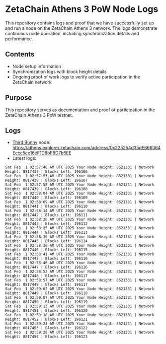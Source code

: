 # ZetaChain Athens 3 PoW Node Logs
This repository contains logs and proof that we have successfully set up and run a node on the ZetaChain Athens 3 network. The logs demonstrate continuous node operation, including synchronization details and performance.

## Contents
- Node setup information
- Synchronization logs with block height details
- Ongoing proof of work logs to verify active participation in the ZetaChain network

## Purpose
This repository serves as documentation and proof of participation in the ZetaChain Athens 3 PoW testnet.

## Logs

- [Third Bunny](https://thirdbunny.xyz/) node: https://athens.explorer.zetachain.com/address/0x225254d35dE666064Eccc5ce16eF1D8bF8D7b5EE
- Latest logs:
```
Sat Feb  1 02:57:48 AM UTC 2025 Your Node Height: 8621331 | Network Height: 8817437 | Blocks Left: 196106
Sat Feb  1 02:57:53 AM UTC 2025 Your Node Height: 8621331 | Network Height: 8817438 | Blocks Left: 196107
Sat Feb  1 02:57:58 AM UTC 2025 Your Node Height: 8621331 | Network Height: 8817439 | Blocks Left: 196108
Sat Feb  1 02:58:04 AM UTC 2025 Your Node Height: 8621331 | Network Height: 8817440 | Blocks Left: 196109
Sat Feb  1 02:58:09 AM UTC 2025 Your Node Height: 8621331 | Network Height: 8817441 | Blocks Left: 196110
Sat Feb  1 02:58:14 AM UTC 2025 Your Node Height: 8621331 | Network Height: 8817442 | Blocks Left: 196111
Sat Feb  1 02:58:20 AM UTC 2025 Your Node Height: 8621331 | Network Height: 8817443 | Blocks Left: 196112
Sat Feb  1 02:58:25 AM UTC 2025 Your Node Height: 8621331 | Network Height: 8817444 | Blocks Left: 196113
Sat Feb  1 02:58:30 AM UTC 2025 Your Node Height: 8621331 | Network Height: 8817445 | Blocks Left: 196114
Sat Feb  1 02:58:36 AM UTC 2025 Your Node Height: 8621331 | Network Height: 8817446 | Blocks Left: 196115
Sat Feb  1 02:58:41 AM UTC 2025 Your Node Height: 8621331 | Network Height: 8817447 | Blocks Left: 196116
Sat Feb  1 02:58:46 AM UTC 2025 Your Node Height: 8621331 | Network Height: 8817447 | Blocks Left: 196116
Sat Feb  1 02:58:52 AM UTC 2025 Your Node Height: 8621331 | Network Height: 8817448 | Blocks Left: 196117
Sat Feb  1 02:58:57 AM UTC 2025 Your Node Height: 8621331 | Network Height: 8817448 | Blocks Left: 196117
Sat Feb  1 02:59:02 AM UTC 2025 Your Node Height: 8621331 | Network Height: 8817449 | Blocks Left: 196118
Sat Feb  1 02:59:07 AM UTC 2025 Your Node Height: 8621331 | Network Height: 8817450 | Blocks Left: 196119
Sat Feb  1 02:59:13 AM UTC 2025 Your Node Height: 8621331 | Network Height: 8817451 | Blocks Left: 196120
Sat Feb  1 02:59:18 AM UTC 2025 Your Node Height: 8621331 | Network Height: 8817452 | Blocks Left: 196121
Sat Feb  1 02:59:23 AM UTC 2025 Your Node Height: 8621331 | Network Height: 8817453 | Blocks Left: 196122
Sat Feb  1 02:59:28 AM UTC 2025 Your Node Height: 8621331 | Network Height: 8817454 | Blocks Left: 196123
```
